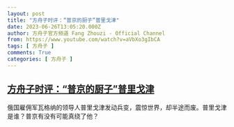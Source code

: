 ```yaml
---
layout: post
title: "方舟子时评：“普京的厨子”普里戈津"
date: 2023-06-26T13:05:20.000Z
author: 方舟子官方频道 Fang Zhouzi - Official Channel
from: https://www.youtube.com/watch?v=aVbXo3gIbCA
tags: [ 方舟子 ]
comments: True
categories: [ 方舟子 ]
---
```

<!--1687784720000-->
[方舟子时评：“普京的厨子”普里戈津](https://www.youtube.com/watch?v=aVbXo3gIbCA)
------

<div>
俄国雇佣军瓦格纳的领导人普里戈津发动兵变，震惊世界，却半途而废。普里戈津是谁？普京有没有可能真绕了他？
</div>
